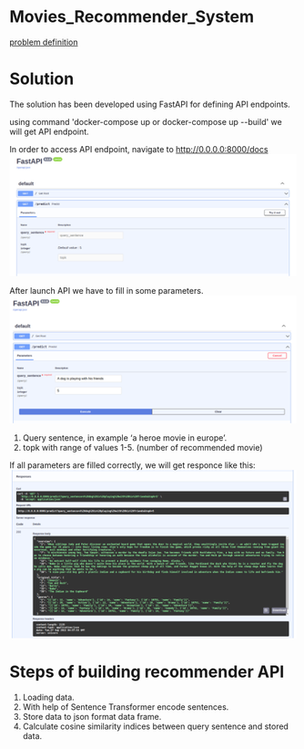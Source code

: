 # Movies_Recommender_System
[problem definition](/docs/problem)

# Solution
The solution has been developed using FastAPI for defining API endpoints.

using command 'docker-compose up or docker-compose up --build' we will get API endpoint.

In order to access API endpoint, navigate to http://0.0.0.0:8000/docs
![image](https://github.com/AmiranGozalishvili/Movies_Recommender_System/blob/main/resources/Fastapi%20welcome.png)

After launch API we have to fill in some parameters.
![image](https://github.com/AmiranGozalishvili/Movies_Recommender_System/blob/main/resources/Fastapi%20with%20query%20sentence.png)
  1. Query sentence, in example ‘a heroe movie in europe’.
  2. topk with range of values 1-5.  (number of recommended movie)

If all parameters are filled correctly, we will get responce like this:
![image](https://github.com/AmiranGozalishvili/Movies_Recommender_System/blob/main/resources/Fastapi%20prediction%20responce.png)

# Steps of building recommender API
  1. Loading data.
  2. With help of Sentence Transformer encode sentences.
  3. Store data to json format data frame.
  4. Calculate cosine similarity indices between query sentence and stored data.
